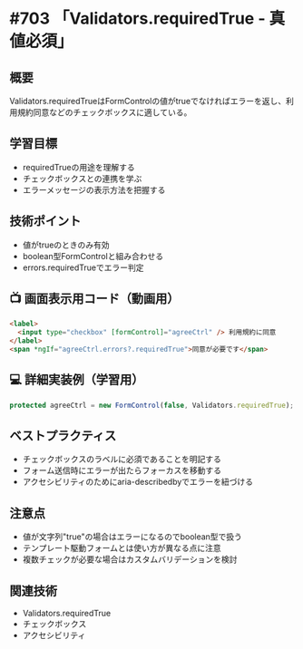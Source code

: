 # #703 「Validators.requiredTrue - 真値必須」

## 概要
Validators.requiredTrueはFormControlの値がtrueでなければエラーを返し、利用規約同意などのチェックボックスに適している。

## 学習目標
- requiredTrueの用途を理解する
- チェックボックスとの連携を学ぶ
- エラーメッセージの表示方法を把握する

## 技術ポイント
- 値がtrueのときのみ有効
- boolean型FormControlと組み合わせる
- errors.requiredTrueでエラー判定

## 📺 画面表示用コード（動画用）
```html
<label>
  <input type="checkbox" [formControl]="agreeCtrl" /> 利用規約に同意
</label>
<span *ngIf="agreeCtrl.errors?.requiredTrue">同意が必要です</span>
```

## 💻 詳細実装例（学習用）
```typescript
protected agreeCtrl = new FormControl(false, Validators.requiredTrue);
```

## ベストプラクティス
- チェックボックスのラベルに必須であることを明記する
- フォーム送信時にエラーが出たらフォーカスを移動する
- アクセシビリティのためにaria-describedbyでエラーを紐づける

## 注意点
- 値が文字列"true"の場合はエラーになるのでboolean型で扱う
- テンプレート駆動フォームとは使い方が異なる点に注意
- 複数チェックが必要な場合はカスタムバリデーションを検討

## 関連技術
- Validators.requiredTrue
- チェックボックス
- アクセシビリティ
